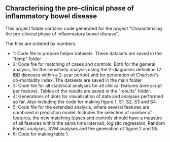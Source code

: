 ## Characterising the pre-clinical phase of inflammatory bowel disease

This project folder contains code generated for the project "Characterising the pre-clinical phase of inflammatory bowel disease".

The files are ordered by numbers. 
- 1: Code file to prepare helper datasets. These datasets are saved in the "temp" folder
- 2: Code file for matching of cases and controls. Both for the general analysis, for the sensitivity analysis using the 2-diagnoses definition (2 IBD dianoses within a 2-year period) and for generation of Charlson's co-morbidity index. The datasets are saved in the main folder 
- 3: Code file for all statistical analyses for all clinical features (one script per feature). Tables of the results are saved in the "results" folder.
- 4: Generations of plots for visualisation of data and analyses performed so far. Also including the code for making figure 1, S1, S2, S3 and S4.
- 5: Code file for the extended analysis, where several features are combined in prediction model. Includes the selection of number of features, the new matching (cases and controls should have a measure of all features within the same time interval), logisitc regression, Random Forest analyses, SVM analyses and the generation of figure 2 and S5.
- 6: Code for making table 1.  


